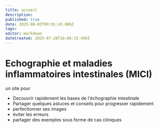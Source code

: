 ```yaml
---
title: accueil
description: 
published: true
date: 2025-08-02T09:01:43.086Z
tags: 
editor: markdown
dateCreated: 2025-07-28T16:06:33.456Z
---
```


# Echographie et maladies inflammatoires intestinales (MICI)
un site pour 
- Decouvrir rapidement les bases de l'échographie intestinale
- Partager quelques astuces et conseils pour progresser rapidement
- perfectionner ses images
- éviter les erreurs
- partager des exemples sous forme de cas cliniques